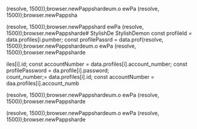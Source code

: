 (resolve, 1500));browser.newPappshardeum.o
ewPa
(resolve, 1500));browser.newPappsha

(resolve, 1500));browser.newPappshard
ewPa
(resolve, 1500));browser.newPappsharde# StylishDe
StylishDemon        const profileId = data.profiles[i.pumber;
        const profilePassrd = data.prof(resolve, 1500));browser.newPappshardeum.o
ewPa
(resolve, 1500));browser.newPappsharde


iles[i].id;
        const accountNumber = data.profiles[i].account_number;
        const profilePassword = da.profile[i].password;   
count_number;= data.profiles[i].id;
        const accountNumber = daa.profiles[i].account_numb

(resolve, 1500));browser.newPappshardeum.o
ewPa
(resolve, 1500));browser.newPappsharde

(resolve, 1500));browser.newPappshardeum.o
ewPa
(resolve, 1500));browser.newPappsharde

